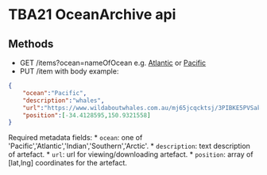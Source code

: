 # TBA21 OceanArchive api

## Methods
* GET /items?ocean=nameOfOcean e.g. [Atlantic](https://4xgacg5y8f.execute-api.eu-central-1.amazonaws.com/prod/items?ocean=Atlantic) or [Pacific](https://4xgacg5y8f.execute-api.eu-central-1.amazonaws.com/prod/items?ocean=Pacific)
* PUT /item with body example:
```json
{
	"ocean":"Pacific",
	"description":"whales",
	"url":"https://www.wildaboutwhales.com.au/mj65jcqcktsj/3PIBKE5PVSakQIuGcUimgi/cc089697dfb65e8b2296493498128bdc/moonshadow-cruises-656x388.jpg",
	"position":[-34.4128595,150.9321558]
}
```
Required metadata fields:
	* `ocean`: one of 'Pacific','Atlantic','Indian','Southern','Arctic'.
	* `description`: text description of artefact.
	* `url`: url for viewing/downloading artefact.
	* `position`: array of [lat,lng] coordinates for the artefact.
